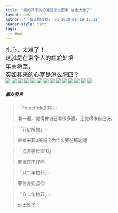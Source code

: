 ```yaml
---
title: "突如其来的心塞是怎么肥事 这也太难了"
layout: post
author: "「白马照青衣」 on 2020-01-19 13:31"
header-style: text
tags:
  - 新闻
---
```


<span style="font-size: 18px;">扎心，太难了！</span>
<br>
<span style="font-size: 18px;">这就是在柬华人的尴尬处境</span>
<br>
<span style="font-size: 18px;">年关将至，</span>
<br>
<span style="font-size: 18px;">突如其来的心塞是怎么肥四？</span>
<br>
<img src="http://images.feileyuan.com/images/ueditor/2020011913290000192958.jpg">
<img src="http://images.feileyuan.com/images/ueditor/2020011913290000221992.jpg">
<img src="http://images.feileyuan.com/images/ueditor/2020011913290000261138.jpg">
<img src="http://images.feileyuan.com/images/ueditor/2020011913290000301365.jpg">
<img src="http://images.feileyuan.com/images/ueditor/2020011913290000352565.jpg">
<img src="http://images.feileyuan.com/images/ueditor/2020011913290000551478.jpg">
<img src="http://images.feileyuan.com/images/ueditor/2020011913290000592613.jpg">
<img src="http://images.feileyuan.com/images/ueditor/2020011913300000042812.jpg">
<img src="http://images.feileyuan.com/images/ueditor/2020011913300000182671.jpg">
<img src="http://images.feileyuan.com/images/ueditor/2020011913300000302736.jpg">
<img src="http://images.feileyuan.com/images/ueditor/2020011913300000341303.jpg">
<img src="http://images.feileyuan.com/images/ueditor/2020011913300000502649.jpg">
<img src="http://images.feileyuan.com/images/ueditor/2020011913300000541986.jpg">
<img src="http://images.feileyuan.com/images/ueditor/2020011913310000021434.jpg">
<input type="hidden" value="菲乐园提供"><br>

##### 網友發言 
> 「Fotoeffekt233」:
> <p>看一遍，觉得像自己看很多遍，还觉得像自己呀。</p>

> 「菲尼所属」:
> <p>直接来菲u美吗？为什么要在那边呢</p>

> 「海苔学长KFC」:
> <p>菲律宾不好吗</p>

> 「八二年拉菲」:
> <p>菲律宾欢迎你<br></p>

> 「八二年拉菲」:
> <p>你太难了</p>


